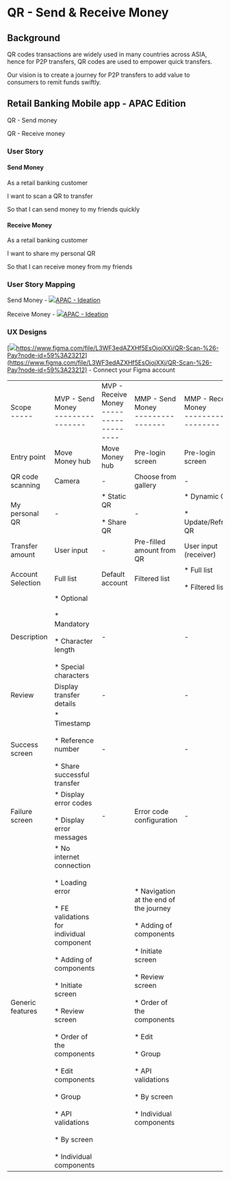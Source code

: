 # QR - Send & Receive Money
## Background

QR codes transactions are widely used in many countries across ASIA, hence for P2P transfers, QR codes are used to empower quick transfers.

Our vision is to create a journey for P2P transfers to add value to consumers to remit funds swiftly.

## Retail Banking Mobile app - APAC Edition

QR - Send money

QR - Receive money

### User Story

#### Send Money

As a retail banking customer

I want to scan a QR to transfer

So that I can send money to my friends quickly

#### Receive Money

As a retail banking customer

I want to share my personal QR

So that I can receive money from my friends

### User Story Mapping

Send Money - [![](./qr-send-receive-money-0.png)APAC - Ideation](https://miro.com/app/board/o9J_lnZwaOo=/?moveToWidget=3458764516235904439&cot=14)

Receive Money - [![](./qr-send-receive-money-1.png)APAC - Ideation](https://miro.com/app/board/o9J_lnZwaOo=/?moveToWidget=3458764516236019066&cot=14)

### UX Designs

[![](./qr-send-receive-money-2.png)https://www.figma.com/file/L3WF3edAZXHf5EsOjojXXj/QR-Scan-%26-Pay?node-id=59%3A23212](https://www.figma.com/file/L3WF3edAZXHf5EsOjojXXj/QR-Scan-%26-Pay?node-id=59%3A23212) - Connect your Figma account

|     |     |     |     |     |
| --- | --- | --- | --- | --- |
| Scope<br>----- | MVP - Send Money<br>---------------- | MVP - Receive Money<br>------------------- | MMP - Send Money<br>---------------- | MMP - Receive Money<br>------------------- |
| Entry point | Move Money hub | Move Money hub | Pre-login screen | Pre-login screen |
| QR code scanning | Camera | -   | Choose from gallery | -   |
| My personal QR | -   | * Static QR<br>    <br>* Share QR | -   | * Dynamic QR<br>    <br>* Update/Refresh QR |
| Transfer amount | User input | -   | Pre-filled amount from QR | User input (receiver) |
| Account Selection | Full list | Default account | Filtered list | * Full list<br>    <br>* Filtered list |
| Description | * Optional<br>    <br>* Mandatory<br>    <br>* Character length<br>    <br>* Special characters | -   |     | -   |
| Review | Display transfer details | -   |     | -   |
| Success screen | * Timestamp<br>    <br>* Reference number<br>    <br>* Share successful transfer | -   |     | -   |
| Failure screen | * Display error codes<br>    <br>* Display error messages | -   | Error code configuration | -   |
| Generic features | * No internet connection<br>    <br>* Loading error<br>    <br>* FE validations for individual component<br>    <br>    * Adding of components<br>        <br>        * Initiate screen<br>            <br>        * Review screen<br>            <br>* Order of the components<br>    <br>* Edit components<br>    <br>    * Group<br>        <br>* API validations<br>    <br>    * By screen<br>        <br>    * Individual components |     | * Navigation at the end of the journey<br>    <br>* Adding of components<br>    <br>    * Initiate screen<br>        <br>    * Review screen<br>        <br>* Order of the components<br>    <br>    * Edit<br>        <br>    * Group<br>        <br>* API validations<br>    <br>    * By screen<br>        <br>    * Individual components |     |